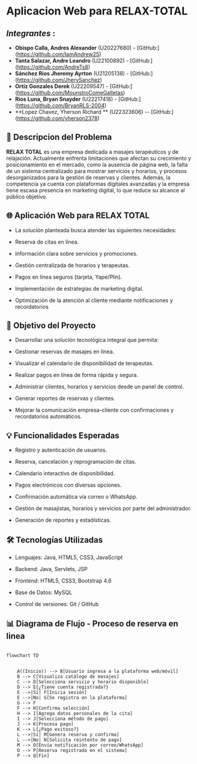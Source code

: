 # Aplicacion Web para RELAX-TOTAL
## _Integrantes_ :

- **Obispo Calla, Andres Alexander** (U20227680) - [GitHub:] (https://github.com/IamAndrew25)
- **Tanta Salazar, Andre Leandro** (U22100892) - [GitHub:] (https://github.com/AndreTs8)
- **Sánchez Ríos Jheremy Ayrton** (U21205138) - [GitHub:] (https://github.com/JherySanchez)
- **Ortiz Gonzales Derek** (U22209547) - [GitHub:] (https://github.com/MounstroComeGalletas)
- **Rios Luna, Bryan Snayder**  (U22217418) - [GitHub:] (https://github.com/BryanRLS-2004)
- **Lopez Chavez, Yherson Richard ** (U22323606) -- [GitHub:] (https://github.com/yherson2378)


## 📝 Descripcion del Problema

**RELAX TOTAL** es una empresa dedicada a masajes terapéuticos y de relajación. Actualmente enfrenta limitaciones que afectan su crecimiento y posicionamiento en el mercado, como la ausencia de página web, la falta de un sistema centralizado para mostrar servicios y horarios, y procesos desorganizados para la gestión de reservas y clientes. Además, la competencia ya cuenta con plataformas digitales avanzadas y la empresa tiene escasa presencia en marketing digital, lo que reduce su alcance al público objetivo.

## 🌐 Aplicación Web para RELAX TOTAL

* La solución planteada busca atender las siguientes necesidades:

* Reserva de citas en línea.

* Información clara sobre servicios y promociones.

* Gestión centralizada de horarios y terapeutas.

* Pagos en línea seguros (tarjeta, Yape/Plin).

* Implementación de estrategias de marketing digital.

* Optimización de la atención al cliente mediante notificaciones y recordatorios

## 🎯 Objetivo del Proyecto

- Desarrollar una solución tecnológica integral que permita:

- Gestionar reservas de masajes en línea.

- Visualizar el calendario de disponibilidad de terapeutas.

- Realizar pagos en línea de forma rápida y segura.

- Administrar clientes, horarios y servicios desde un panel de control.

- Generar reportes de reservas y clientes.

- Mejorar la comunicación empresa–cliente con confirmaciones y recordatorios automáticos.

## 💡 Funcionalidades Esperadas

- Registro y autenticación de usuarios.

- Reserva, cancelación y reprogramación de citas.

- Calendario interactivo de disponibilidad.

- Pagos electrónicos con diversas opciones.

- Confirmación automática vía correo o WhatsApp.

- Gestión de masajistas, horarios y servicios por parte del administrador.

- Generación de reportes y estadísticas.

## 🛠️ Tecnologías Utilizadas

- Lenguajes: Java, HTML5, CSS3, JavaScript

- Backend: Java, Servlets, JSP

- Frontend: HTML5, CSS3, Bootstrap 4.6

- Base de Datos: MySQL

- Control de versiones: Git / GitHub

## 📊 Diagrama de Flujo  - Proceso de reserva en linea

```mermaid

flowchart TD

   
    A((Inicio)) --> B[Usuario ingresa a la plataforma web/móvil]
    B --> C[Visualiza catálogo de masajes]
    C --> D[Selecciona servicio y horario disponible]
    D --> E{¿Tiene cuenta registrada?}
    E -->|Sí| F[Inicia sesión]
    E -->|No| G[Se registra en la plataforma]
    G --> F
    F --> H[Confirma selección]
    H --> I[Agrega datos personales de la cita]
    I --> J[Selecciona método de pago]
    J --> K[Procesa pago]
    K --> L{¿Pago exitoso?}
    L -->|Sí| M[Genera reserva y confirma]
    L -->|No| N[Solicita reintento de pago]
    M --> O[Envía notificación por correo/WhatsApp]
    O --> P[Reserva registrada en el sistema]
    P --> Q[Fin]












